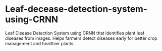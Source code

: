 # Leaf-decease-detection-system-using-CRNN
Leaf Disease Detection System using CRNN that identifies plant leaf diseases from images. Helps farmers detect diseases early for better crop management and healthier plants.
